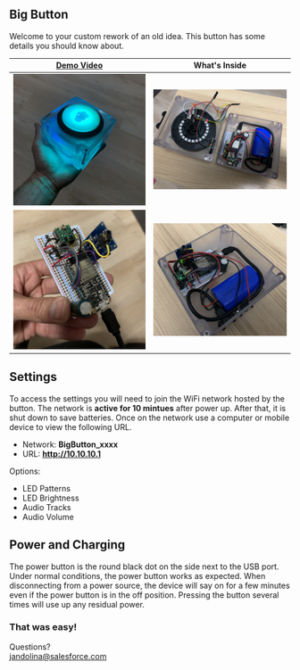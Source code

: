 ## Big Button
Welcome to your custom rework of an old idea. This button has some details you should know about. 

|[Demo Video](Media/DemoVideo.mp4)|What's Inside|
| --- | --- |
|<a href="Media/LEDTest.JPG"><img src="Media/LEDTest.JPG" alt="light test" width="300"/></a>|<a href="Media/Inside1.JPG"><img src="Media/Inside1.JPG" alt="inside 1" width="300"/></a>|
|<a href="Media/Brains.JPG"><img src="Media/Brains.JPG" alt="brains" width="300"/></a>|<a href="Media/Inside2.JPG"><img src="Media/Inside2.JPG" alt="inside 2" width="300"/></a>|

## Settings
To access the settings you will need to join the WiFi network hosted by the button. The network is **active for 10 mintues** after power up. After that, it is shut down to save batteries. Once on the network use a computer or mobile device to view the following URL.

* Network: **BigButton_xxxx**
* URL: **http://10.10.10.1**

Options:

* LED Patterns
* LED Brightness
* Audio Tracks
* Audio Volume

## Power and Charging
The power button is the round black dot on the side next to the USB port. Under normal conditions, the power button works as expected. When disconnecting from a power source, the device will say on for a few minutes even if the power button is in the off position. Pressing the button several times will use up any residual power. 

### That was easy!

Questions?  
[jandolina@salesforce.com](mailto:jandolina@salesforce.com)